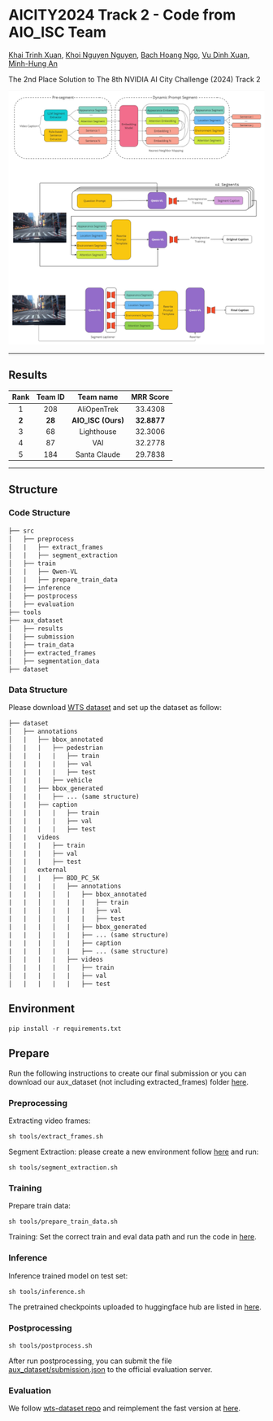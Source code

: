 # AICITY2024 Track 2 - Code from AIO_ISC Team
[Khai Trinh Xuan](https://github.com/trinhxuankhai), [Khoi Nguyen Nguyen](https://github.com/nguyen-brat), [Bach Hoang Ngo](https://github.com/BachNgoH), [Vu Dinh Xuan](https://github.com/dxv2k), [Minh-Hung An](https://github.com/anminhhung)

The 2nd Place Solution to The 8th NVIDIA AI City Challenge (2024) Track 2
<p align="center">
    <img src="figures/main_figure.jpg"/>
</p>

---
## Results

| **Rank**            |       **Team ID**       |         **Team name**          |             **MRR Score**              |
|:--------------------:|:-----------------------------:|:----------------------------:|:---------------------------------:|
| 1 |   208   |   AliOpenTrek   |   33.4308    |
| **2** |   **28**  | **AIO_ISC (Ours)** |   **32.8877**   |
| 3 |   68  |      Lighthouse       |   32.3006    |
| 4 |   87 |    VAI     |   32.2778    |
| 5 |   184  |    Santa Claude	    |   29.7838    |

---

## Structure
### Code Structure
```
├── src
│   ├── preprocess
│   |   ├── extract_frames
│   |   ├── segment_extraction
│   ├── train
│   |   ├── Qwen-VL
│   |   ├── prepare_train_data
│   ├── inference
│   ├── postprocess
│   ├── evaluation
├── tools
├── aux_dataset
│   ├── results
│   ├── submission
│   ├── train_data
│   ├── extracted_frames
│   ├── segmentation_data
├── dataset
```

### Data Structure
Please download [WTS dataset](https://github.com/woven-visionai/wts-dataset) and set up the dataset as follow:
```
├── dataset
│   ├── annotations
│   |   ├── bbox_annotated
│   |   |   ├── pedestrian
│   |   |   |   ├── train
│   |   |   |   ├── val
│   |   |   |   ├── test
│   |   |   ├── vehicle
│   |   ├── bbox_generated
│   |   |   ├── ... (same structure)
│   |   ├── caption
│   |   |   |   ├── train
│   |   |   |   ├── val
│   |   |   |   ├── test
│   |   videos
│   |   |   ├── train
│   |   |   ├── val
│   |   |   ├── test
│   |   external
│   |   |   ├── BDD_PC_5K
│   |   |   |   ├── annotations
|   |   |   │   |   ├── bbox_annotated
|   |   │   |   |   |   ├── train
|   |   │   |   |   |   ├── val
|   |   │   |   |   |   ├── test
|   |   |   │   |   ├── bbox_generated
|   |   │   |   |   ├── ... (same structure)
|   |   |   │   |   ├── caption
|   |   │   |   |   ├── ... (same structure)
│   |   |   |   ├── videos
│   |   |   |   |   ├── train
│   |   |   |   |   ├── val
│   |   |   |   |   ├── test
```

## Environment
```
pip install -r requirements.txt
```

## Prepare
Run the following instructions to create our final submission or you can download our aux_dataset (not including extracted_frames) folder [here](https://drive.google.com/file/d/1o5E1c8ePIW6HtMcVy72PQmrU3z1Mzffb/view?usp=sharing).
### Preprocessing
Extracting video frames:
```
sh tools/extract_frames.sh
```

Segment Extraction: please create a new environment follow [here](src/preprocess/segment_extraction/README.md) and run:
```
sh tools/segment_extraction.sh
```

### Training
Prepare train data:
```
sh tools/prepare_train_data.sh
```

Training:
Set the correct train and eval data path and run the code in [here](src/train/Qwen-VL/finetune/finetune_lora_single_gpu.sh).

### Inference
Inference trained model on test set:
```
sh tools/inference.sh
```
The pretrained checkpoints uploaded to huggingface hub are listed in [here](src/inference/ckpt.json). 

### Postprocessing
```
sh tools/postprocess.sh
```
After run postprocessing, you can submit the file [aux_dataset/submission.json](aux_dataset/submission.json) to the official evaluation server.

### Evaluation
We follow [wts-dataset repo](https://github.com/woven-visionai/wts-dataset) and reimplement the fast version at [here](src/evaluation/metrics.py).